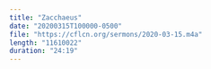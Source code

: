```yaml
---
title: "Zacchaeus"
date: "20200315T100000-0500"
file: "https://cflcn.org/sermons/2020-03-15.m4a"
length: "11610022"
duration: "24:19"
---
```

